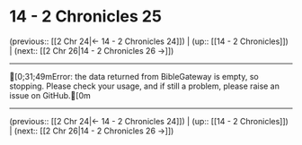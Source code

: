 # 14 - 2 Chronicles 25

(previous:: [[2 Chr 24|← 14 - 2 Chronicles 24]]) | (up:: [[14 - 2 Chronicles]]) | (next:: [[2 Chr 26|14 - 2 Chronicles 26 →]])

***
[0;31;49mError: the data returned from BibleGateway is empty, so stopping. Please check your usage, and if still a problem, please raise an issue on GitHub.[0m

***

(previous:: [[2 Chr 24|← 14 - 2 Chronicles 24]]) | (up:: [[14 - 2 Chronicles]]) | (next:: [[2 Chr 26|14 - 2 Chronicles 26 →]])
